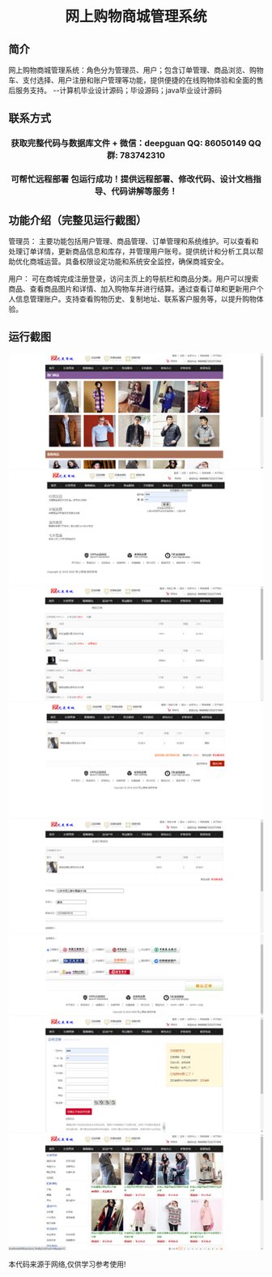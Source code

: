 <p><h1 align="center">网上购物商城管理系统</h1></p>

## 简介
网上购物商城管理系统：角色分为管理员、用户；包含订单管理、商品浏览、购物车、支付选择、用户注册和账户管理等功能，提供便捷的在线购物体验和全面的售后服务支持。    --计算机毕业设计源码；毕设源码；java毕业设计源码


## 联系方式
<p><h3 align="center">获取完整代码与数据库文件 + 微信：deepguan QQ: 86050149 QQ群: 783742310</h3></p>
<p><h3 align="center">可帮忙远程部署 包运行成功！提供远程部署、修改代码、设计文档指导、代码讲解等服务！</h3></p>

## 功能介绍（完整见运行截图）
管理员： 主要功能包括用户管理、商品管理、订单管理和系统维护。可以查看和处理订单详情，更新商品信息和库存，并管理用户账号。提供统计和分析工具以帮助优化商城运营。具备权限设定功能和系统安全监控，确保商城安全。

用户： 可在商城完成注册登录，访问主页上的导航栏和商品分类。用户可以搜索商品、查看商品图片和详情、加入购物车并进行结算。通过查看订单和更新用户个人信息管理账户。支持查看购物历史、复制地址、联系客户服务等，以提升购物体验。


## 运行截图
![](imgs/588112-20210110162619370-880727835.png)
![](imgs/588112-20210110162626804-12441529.png)
![](imgs/588112-20210110162634548-132740591.png)
![](imgs/588112-20210110162645453-686333777.png)
![](imgs/588112-20210110162653967-109061453.png)
![](imgs/588112-20210110162701951-615365964.png)
![](imgs/588112-20210110162709231-248847397.png)
![](imgs/588112-20210110162716205-551487377.png)

<p>本代码来源于网络,仅供学习参考使用!</p>
